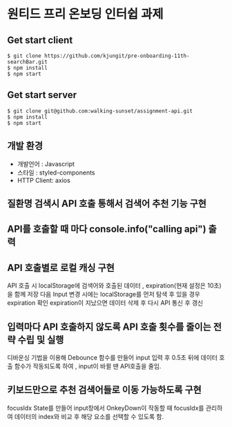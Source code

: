 # 원티드 프리 온보딩 인터쉽 과제

## Get start client

```
$ git clone https://github.com/kjungit/pre-onboarding-11th-searchBar.git
$ npm install
$ npm start
```

## Get start server

```
$ git clone git@github.com:walking-sunset/assignment-api.git
$ npm install
$ npm start
```

## 개발 환경

- 개발언어 : Javascript
- 스타일 : styled-components
- HTTP Client: axios

## 질환명 검색시 API 호출 통해서 검색어 추천 기능 구현

## API를 호출할 때 마다 console.info("calling api") 출력

## API 호출별로 로컬 캐싱 구현

API 호출 시 localStorage에 검색어와 호출된 데이터 , expiration(현재 설정은 10초)을 함께 저장
다음 Input 변경 시에는 localStorage를 먼저 탐색 후 있을 경우 expiration 확인 expiration이 지났으면 데이터 삭제 후 다시 API 통신 후 갱신

## 입력마다 API 호출하지 않도록 API 호출 횟수를 줄이는 전략 수립 및 실행

디바운싱 기법을 이용해 Debounce 함수를 만들어 input 입력 후 0.5초 뒤에 데이터 호출 함수가 작동되도록 하여 , input이 바뀔 땐 API호출을 줄임.

## 키보드만으로 추천 검색어들로 이동 가능하도록 구현

focusIdx State를 만들어 input창에서 OnkeyDown이 작동할 때 focusIdx를 관리하여 데이터의 index와 비교 후 해당 요소를 선택할 수 있도록 함.
